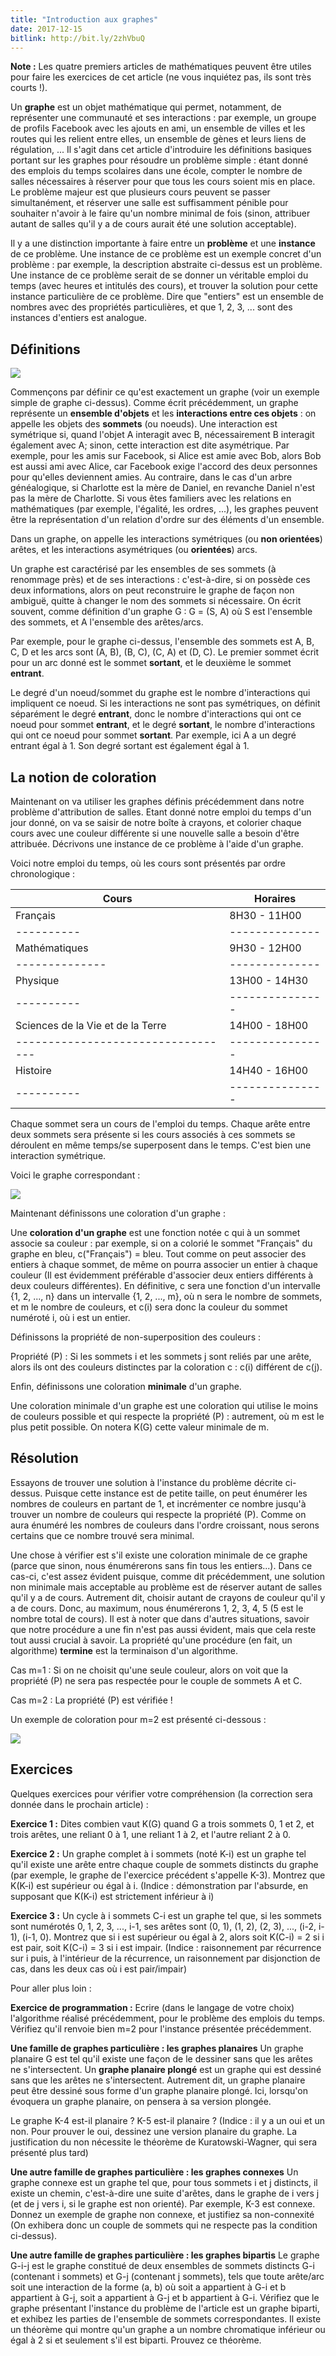```yaml
---
title: "Introduction aux graphes"
date: 2017-12-15
bitlink: http://bit.ly/2zhVbuQ
---
```


**Note :** Les quatre premiers articles de mathématiques peuvent être utiles pour faire les exercices de cet article (ne vous inquiétez pas, ils sont très courts !).

Un **graphe** est un objet mathématique qui permet, notamment, de représenter une communauté et ses interactions : par exemple, un groupe de profils Facebook avec les ajouts en ami, un ensemble de villes et les routes qui les relient entre elles, un ensemble de gènes et leurs liens de régulation, ... Il s'agit dans cet article d'introduire les définitions basiques portant sur les graphes pour résoudre un problème simple : étant donné des emplois du temps scolaires dans une école, compter le nombre de salles nécessaires à réserver pour que tous les cours soient mis en place. Le problème majeur est que plusieurs cours peuvent se passer simultanément, et réserver une salle est suffisamment pénible pour souhaiter n'avoir à le faire qu'un nombre minimal de fois (sinon, attribuer autant de salles qu'il y a de cours aurait été une solution acceptable).

Il y a une distinction importante à faire entre un **problème** et une **instance** de ce problème. Une instance de ce problème est un exemple concret d'un problème : par exemple, la description abstraite ci-dessus est un problème. Une instance de ce problème serait de se donner un véritable emploi du temps (avec heures et intitulés des cours), et trouver la solution pour cette instance particulière de ce problème. Dire que "entiers" est un ensemble de nombres avec des propriétés particulières, et que 1, 2, 3, ... sont des instances d'entiers est analogue.

## Définitions ##

<img src="/images/2017-12-15-image1.png" style="float: center"/> 

Commençons par définir ce qu'est exactement un graphe (voir un exemple simple de graphe ci-dessus). Comme écrit précédemment, un graphe représente un __ensemble d'objets__ et les __interactions entre ces objets__ : on appelle les objets des **sommets** (ou noeuds). Une interaction est symétrique si, quand l'objet A interagit avec B, nécessairement B interagit également avec A; sinon, cette interaction est dite asymétrique. Par exemple, pour les amis sur Facebook, si Alice est amie avec Bob, alors Bob est aussi ami avec Alice, car Facebook exige l'accord des deux personnes pour qu'elles deviennent amies. Au contraire, dans le cas d'un arbre généalogique, si Charlotte est la mère de Daniel, en revanche Daniel n'est pas la mère de Charlotte. Si vous êtes familiers avec les relations en mathématiques (par exemple, l'égalité, les ordres, ...), les graphes peuvent être la représentation d'un relation d'ordre sur des éléments d'un ensemble.

Dans un graphe, on appelle les interactions symétriques (ou **non orientées**) arêtes, et les interactions asymétriques (ou **orientées**) arcs. 

Un graphe est caractérisé par les ensembles de ses sommets (à renommage près) et de ses interactions : c'est-à-dire, si on possède ces deux informations, alors on peut reconstruire le graphe de façon non ambiguë, quitte à changer le nom des sommets si nécessaire. On écrit souvent, comme définition d'un graphe G : G = (S, A) où S est l'ensemble des sommets, et A l'ensemble des arêtes/arcs.  

Par exemple, pour le graphe ci-dessus, l'ensemble des sommets est A, B, C, D et les arcs sont (A, B), (B, C), (C, A) et (D, C). Le premier sommet écrit pour un arc donné est le sommet **sortant**, et le deuxième le sommet **entrant**.

Le degré d'un noeud/sommet du graphe est le nombre d'interactions qui impliquent ce noeud. Si les interactions ne sont pas symétriques, on définit séparément le degré **entrant**, donc le nombre d'interactions qui ont ce noeud pour sommet **entrant**, et le degré **sortant**, le nombre d'interactions qui ont ce noeud pour sommet **sortant**. Par exemple, ici A a un degré entrant égal à 1. Son degré sortant est également égal à 1.

## La notion de coloration ##

Maintenant on va utiliser les graphes définis précédemment dans notre problème d'attribution de salles. Etant donné notre emploi du temps d'un jour donné, on va se saisir de notre boîte à crayons, et colorier chaque cours avec une couleur différente si une nouvelle salle a besoin d'être attribuée. Décrivons une instance de ce problème à l'aide d'un graphe.

Voici notre emploi du temps, où les cours sont présentés par ordre chronologique :

| Cours    |    Horaires  |
|----------|--------------|
| Français | 8H30 - 11H00 |
|----------|--------------|
|Mathématiques | 9H30 - 12H00 |
|--------------|--------------|
| Physique | 13H00 - 14H30 |
|----------|---------------|
|Sciences de la Vie et de la Terre | 14H00 - 18H00 |
|----------------------------------|---------------|
| Histoire | 14H40 - 16H00 |
|----------|---------------|

Chaque sommet sera un cours de l'emploi du temps. Chaque arête entre deux sommets sera présente si les cours associés à ces sommets se déroulent en même temps/se superposent dans le temps. C'est bien une interaction symétrique.

Voici le graphe correspondant :

<img src="/images/2017-12-15-image2.png" style="float: center"/> 

Maintenant définissons une coloration d'un graphe :

Une **coloration d'un graphe** est une fonction notée c qui à un sommet associe sa couleur : par exemple, si on a colorié le sommet "Français" du graphe en bleu, c("Français") = bleu. Tout comme on peut associer des entiers à chaque sommet, de même on pourra associer un entier à chaque couleur (Il est évidemment préférable d'associer deux entiers différents à deux couleurs différentes). En définitive, c sera une fonction d'un intervalle {1, 2, ..., n} dans un intervalle {1, 2, ..., m}, où n sera le nombre de sommets, et m le nombre de couleurs, et c(i) sera donc la couleur du sommet numéroté i, où i est un entier.

Définissons la propriété de non-superposition des couleurs :

Propriété (P) : Si les sommets i et les sommets j sont reliés par une arête, alors ils ont des couleurs distinctes par la coloration c : c(i) différent de c(j).

Enfin, définissons une coloration **minimale** d'un graphe.

Une coloration minimale d'un graphe est une coloration qui utilise le moins de couleurs possible et qui respecte la propriété (P) : autrement, où m est le plus petit possible. On notera K(G) cette valeur minimale de m.

## Résolution ##

Essayons de trouver une solution à l'instance du problème décrite ci-dessus. Puisque cette instance est de petite taille, on peut énumérer les nombres de couleurs en partant de 1, et incrémenter ce nombre jusqu'à trouver un nombre de couleurs qui respecte la propriété (P). Comme on aura énuméré les nombres de couleurs dans l'ordre croissant, nous serons certains que ce nombre trouvé sera minimal. 

Une chose à vérifier est s'il existe une coloration minimale de ce graphe (parce que sinon, nous énumérerons sans fin tous les entiers...). Dans ce cas-ci, c'est assez évident puisque, comme dit précédemment, une solution non minimale mais acceptable au problème est de réserver autant de salles qu'il y a de cours. Autrement dit, choisir autant de crayons de couleur qu'il y a de cours. Donc, au maximum, nous énumérerons 1, 2, 3, 4, 5 (5 est le nombre total de cours). Il est à noter que dans d'autres situations, savoir que notre procédure a une fin n'est pas aussi évident, mais que cela reste tout aussi crucial à savoir. La propriété qu'une procédure (en fait, un algorithme) **termine** est la terminaison d'un algorithme.

Cas m=1 : Si on ne choisit qu'une seule couleur, alors on voit que la propriété (P) ne sera pas respectée pour le couple de sommets A et C.

Cas m=2 : La propriété (P) est vérifiée !

Un exemple de coloration pour m=2 est présenté ci-dessous :

<img src="/images/2017-12-15-image3.png" style="float: center"/> 

## Exercices ##

Quelques exercices pour vérifier votre compréhension (la correction sera donnée dans le prochain article) :

**Exercice 1 :** Dites combien vaut K(G) quand G a trois sommets 0, 1 et 2, et trois arêtes, une reliant 0 à 1, une reliant 1 à 2, et l'autre reliant 2 à 0.

**Exercice 2 :** Un graphe complet à i sommets (noté K-i) est un graphe tel qu'il existe une arête entre chaque couple de sommets distincts du graphe (par exemple, le graphe de l'exercice précédent s'appelle K-3). Montrez que K(K-i) est supérieur ou égal à i. (Indice : démonstration par l'absurde, en supposant que K(K-i) est strictement inférieur à i)

**Exercice 3 :** Un cycle à i sommets C-i est un graphe tel que, si les sommets sont numérotés 0, 1, 2, 3, ..., i-1, ses arêtes sont (0, 1), (1, 2), (2, 3), ..., (i-2, i-1), (i-1, 0). Montrez que si i est supérieur ou égal à 2, alors soit K(C-i) = 2 si i est pair, soit K(C-i) = 3 si i est impair. (Indice : raisonnement par récurrence sur i puis, à l'intérieur de la récurrence, un raisonnement par disjonction de cas, dans les deux cas où i est pair/impair)

Pour aller plus loin : 

**Exercice de programmation :** Ecrire (dans le langage de votre choix) l'algorithme réalisé précédemment, pour le problème des emplois du temps. Vérifiez qu'il renvoie bien m=2 pour l'instance présentée précédemment.

**Une famille de graphes particulière : les graphes planaires** Un graphe planaire G est tel qu'il existe une façon de le dessiner sans que les arêtes ne s'intersectent. Un __graphe planaire plongé__ est un graphe qui est dessiné sans que les arêtes ne s'intersectent. Autrement dit, un graphe planaire peut être dessiné sous forme d'un graphe planaire plongé. Ici, lorsqu'on évoquera un graphe planaire, on pensera à sa version plongée.

Le graphe K-4 est-il planaire ? K-5 est-il planaire ? (Indice : il y a un oui et un non. Pour prouver le oui, dessinez une version planaire du graphe. La justification du non nécessite le théorème de Kuratowski-Wagner, qui sera présenté plus tard)

**Une autre famille de graphes particulière : les graphes connexes** Un graphe connexe est un graphe tel que, pour tous sommets i et j distincts, il existe un chemin, c'est-à-dire une suite d'arêtes, dans le graphe de i vers j (et de j vers i, si le graphe est non orienté). Par exemple, K-3 est connexe. Donnez un exemple de graphe non connexe, et justifiez sa non-connexité (On exhibera donc un couple de sommets qui ne respecte pas la condition ci-dessus).

**Une autre famille de graphes particulière : les graphes bipartis** Le graphe G-i-j est le graphe constitué de deux ensembles de sommets distincts G-i (contenant i sommets) et G-j (contenant j sommets), tels que toute arête/arc soit une interaction de la forme (a, b) où soit a appartient à G-i et b appartient à G-j, soit a appartient à G-j et b appartient à G-i. Vérifiez que le graphe présentant l'instance du problème de l'article est un graphe biparti, et exhibez les parties de l'ensemble de sommets correspondantes. Il existe un théorème qui montre qu'un graphe a un nombre chromatique inférieur ou égal à 2 si et seulement s'il est biparti. Prouvez ce théorème.


